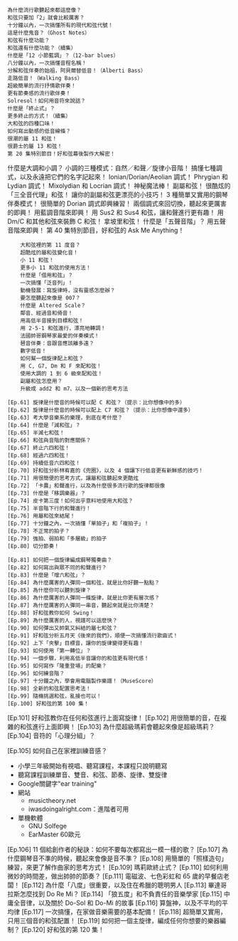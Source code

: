     為什麼流行歌聽起來都這麼像？
    和弦只要加「2」就會比較厲害？
    十分鐘以內，一次搞懂所有的現代和弦代號！
    這是什麼鬼音？（Ghost Notes）
    和弦有什麼功能？
    和弦還有什麼功能？（續集）
    什麼是「12 小節藍調」？（12-bar blues）
    八分鐘以內，一次搞懂音程名稱！
    分解和弦伴奏的始祖，阿貝爾替低音！（Alberti Bass）
    走路低音！（Walking Bass）
    超級簡單的流行抒情歌伴奏！
    更有節奏感的流行歌伴奏！
    Solresol！如何用音符來說話？
    什麼是「終止式」？
    更多終止的方式！（續集）
    大和弦的四種口味！
    如何寫出動感的低音線條？
    很潮的屬 11 和弦！
    很爵士的屬 13 和弦！
    第 20 集特別節目！好和弦幕後製作大解密！ 
    
什麼是大調和小調？
小調的三種模式：自然／和聲／旋律小音階！
搞懂七種調式，以及永遠把它們的名字記起來！
Ionian/Dorian/Aeolian 調式！
Phrygian 和 Lydian 調式！
Mixolydian 和 Locrian 調式！
神秘魔法棒！
副屬和弦！
很酷炫的「三全音代理」和弦！
讓你的副屬和弦更漂亮的小技巧！
3 種簡單又實用的鋼琴伴奏模式！
很簡單的 Dorian 調式即興練習！
兩個調式來回切換，聽起來更厲害的即興！
用藍調音階來即興！
用 Sus2 和 Sus4 和弦，讓和聲進行更有趣！
用 Dm/C 和其他和弦來裝飾 C 和弦！
拿坡里和弦！
什麼是「五聲音階」？
用五聲音階來即興！
第 40 集特別節目，好和弦的 Ask Me Anything！

        大和弦裡的第 11 度音？
        超酷炫的屬和弦變化音！
        小 11 和弦！
        更多小 11 和弦的使用方法！
        什麼是「借用和弦」？
        一次搞懂「泛音列」！
        動機發展：寫旋律時，沒有靈感怎麼辦？
        要怎麼聽起來像是 007？
        什麼是 Altered Scale？
        鄰音、經過音和倚音！
        用高低半音接到目標和弦！
        用 2-5-1 和弦進行，漂亮地轉調！
        法國帥哥鋼琴家最愛的伴奏模式！
        琶音伴奏：音跟音應該離多遠？
        數字低音！
        如何幫一個旋律配上和弦？
        用 C, G7, Dm 和 F 來配和弦！
        使用大調的 1 到 6 級來配和弦！
        副屬和弦怎麼用？
        升級成 add2 和 m7、以及一個新的思考方法

    [Ep.61] 旋律是什麼音的時候可以配 C 和弦？（提示：比你想像中的多）
    [Ep.62] 旋律是什麼音的時候可以配上 C7 和弦？（提示：比你想像中還多）
    [Ep.63] 考大學音樂系的樂理，到底在考什麼？
    [Ep.64] 什麼是「減和弦」？
    [Ep.65] 半減七和弦！
    [Ep.66] 和弦與音階的對應關係？
    [Ep.67] 終止六四和弦！
    [Ep.68] 經過六四和弦！
    [Ep.69] 持續低音六四和弦！
    [Ep.70] 好和弦分析林宥嘉的《兜圈》，以及 4 個讓下行低音更有新鮮感的技巧！
    [Ep.71] 用很簡便的思考方式，讓屬和弦聽起來更酷炫
    [Ep.72] 「卡農」和聲進行，以及為什麼很多流行歌的旋律都很像
    [Ep.73] 什麼是「移調樂器」？
    [Ep.74] 皮卡第三度！如何出乎意料地使用大和弦？
    [Ep.75] 半音階下行的和聲進行！
    [Ep.76] 用屬和弦來結尾！
    [Ep.77] 十分鐘之內，一次搞懂「單拍子」和「複拍子」！
    [Ep.78] 不正常的拍子？
    [Ep.79] 強拍、弱拍和「多層級」的拍子
    [Ep.80] 切分節奏！
    
    [Ep.81] 如何把一個旋律編成鋼琴獨奏曲？
    [Ep.82] 如何寫出與眾不同的和聲進行？
    [Ep.83] 什麼是「增六和弦」？
    [Ep.84] 為什麼厲害的人彈同一個和弦，就是比你好聽一點點？
    [Ep.85] 為什麼你可以聽到旋律？
    [Ep.86] 為什麼厲害的人彈同一條旋律，就是比你更有層次感？
    [Ep.87] 為什麼厲害的人彈同一串音，聽起來就是比你清楚？
    [Ep.88] 好和弦教你如何 Swing！
    [Ep.89] 為什麼厲害的人，視譜可以這麼快？
    [Ep.90] 如何彈出又帥氣又糾結的屬七和弦？
    [Ep.91] 好和弦分析五月天《後來的我們》，順便一次搞懂流行歌曲式！
    [Ep.92] 上下「夾擊」目標音，讓你的旋律變得更有趣！
    [Ep.93] 如何使用「第一轉位」？
    [Ep.94] 一個步驟，利用高低半音讓你的和弦更有現代感！
    [Ep.95] 如何寫作「隆重登場」的配樂？
    [Ep.96] 如何練音階？
    [Ep.97] 十分鐘之內，學會用電腦製作樂譜！（MuseScore）
    [Ep.98] 全新的和弦配置思考法！
    [Ep.99] 隨機挑選和弦，亂接也可以！
    [Ep.100] 好和弦的第 100 集！

[Ep.101] 好和弦教你在任何和弦進行上面寫旋律！
[Ep.102] 用很簡單的音，在複雜的和弦進行上面即興！
[Ep.103] 為什麼超級瑪莉會聽起來像是超級瑪莉？
[Ep.104] 音符的「心理分組」？

[Ep.105] 如何自己在家裡訓練音感？
* 小學三年級開始有視唱、聽寫課程，本課程只說明聽寫
* 聽寫課程訓練單音、雙音、和弦、節奏、旋律、雙旋律
* Google關鍵字"ear training"
* 網站
  * musictheory.net
  * iwasdoingalright.com：進階者可用
* 單機軟體
  * GNU Solfege
  * EarMaster 60歐元
  
[Ep.106] 11 個給創作者的秘訣：如何不要每次都寫出一模一樣的歌？
[Ep.107] 為什麼鋼琴音不準的時候，聽起來會像是音不準？
[Ep.108] 用簡單的「照樣造句」練習，來更了解作曲家的思考方式！
[Ep.109] 瑪莉歐終止式？
[Ep.110] 如何利用微妙的時間差，做出帥帥的節奏？
[Ep.111] 電磁波、七色彩虹和 65 歲的早餐店老闆！
[Ep.112] 為什麼「八度」很重要，以及住在希臘的聰明男人
[Ep.113] 畢達哥拉斯怎麼找到 Do Re Mi？
[Ep.114] 「狼五度」和不負責任的音樂學家
[Ep.115] 中庸全音律，以及關於 Do-Sol 和 Do-Mi 的故事
[Ep.116] 算盤神，以及不平均的平均律
[Ep.117] 一次搞懂，在家做音樂需要的基本配備！
[Ep.118] 超簡單又實用，只用三個音的和弦配置！
[Ep.119] 如何把一個主旋律，編成任何你想要的樂器編制？
[Ep.120] 好和弦的第 120 集！
